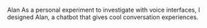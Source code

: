 Alan
As a personal experiment to investigate with voice interfaces, I designed Alan, a chatbot that gives cool conversation experiences.
